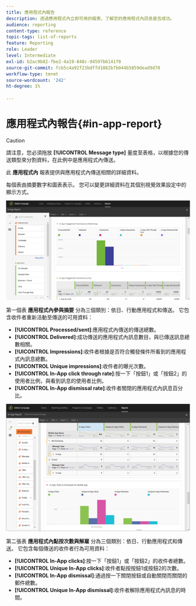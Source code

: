 ```yaml
---
title: 應用程式內報告
description: 透過應用程式內立即可用的報表，了解您的應用程式內訊息是否成功。
audience: reporting
content-type: reference
topic-tags: list-of-reports
feature: Reporting
role: Leader
level: Intermediate
exl-id: b2ac9b82-fbe2-4a19-848c-94597b6141f0
source-git-commit: fcb5c4a92f23bdffd1082b7b044b5859dead9d70
workflow-type: tm+mt
source-wordcount: '242'
ht-degree: 1%

---
```


# 應用程式內報告{#in-app-report}

>[!CAUTION]
>
>請注意，您必須拖放 **[!UICONTROL Message type]** 量度至表格，以根據您的傳送類型來分割資料，在此例中是應用程式內傳送。

此 **應用程式內** 報表提供與應用程式內傳送相關的詳細資料。

每個表由摘要數字和圖表表示。 您可以變更詳細資料在其個別視覺效果設定中的顯示方式。

![](assets/inapp_report.png)

第一個表 **應用程式內參與摘要** 分為三個類別：依日、行動應用程式和傳送。 它包含收件者重新活動至傳送的可用資料：

* **[!UICONTROL Processed/sent]**:應用程式內傳送的傳送總數。
* **[!UICONTROL Delivered]**:成功傳送的應用程式內訊息數目，與已傳送訊息總數相關。
* **[!UICONTROL Impressions]**:收件者根據是否符合觸發條件所看到的應用程式內訊息總數。
* **[!UICONTROL Unique impressions]**:收件者的曝光次數。
* **[!UICONTROL In-App click through rate]**:按一下「按鈕1」或「按鈕2」的使用者比例，與看到訊息的使用者比例。
* **[!UICONTROL In-App dismissal rate]**:收件者關閉的應用程式內訊息百分比。

![](assets/inapp_report_1.png)

第二張表 **應用程式內點按次數與解雇** 分為三個類別：依日、行動應用程式和傳送。 它包含每個傳送的收件者行為可用資料：

* **[!UICONTROL In-App clicks]**:按一下「按鈕1」或「按鈕2」的收件者總數。
* **[!UICONTROL Unique In-App clicks]**:收件者點按按鈕1或按鈕2的次數。
* **[!UICONTROL In-App dismissal]**:通過按一下關閉按鈕或自動關閉而關閉的郵件總數。
* **[!UICONTROL Unique In-App dismissal]**:收件者解除應用程式內訊息的時間。
